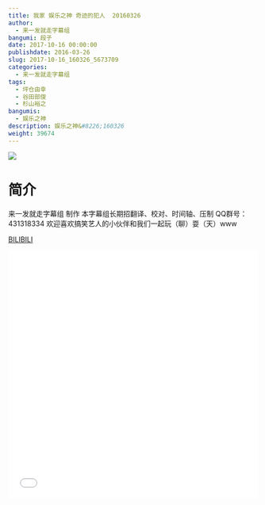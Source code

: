 ```yaml
---
title: 我家 娱乐之神 奇迹的犯人  20160326
author: 
  - 来一发就走字幕组
bangumi: 段子
date: 2017-10-16 00:00:00
publishdate: 2016-03-26
slug: 2017-10-16_160326_5673709
categories: 
  - 来一发就走字幕组
tags: 
  - 坪仓由幸
  - 谷田部俊
  - 杉山裕之
bangumis: 
  - 娱乐之神
description: 娱乐之神&#8226;160326
weight: 39674
---
```


![](https://i.imgur.com/b2S7Ezn.jpg)

# 简介  
来一发就走字幕组 制作  本字幕组长期招翻译、校对、时间轴、压制   QQ群号：431318334 欢迎喜欢搞笑艺人的小伙伴和我们一起玩（聊）耍（天）www

  [BILIBILI](https://www.bilibili.com/video/av5673709/)


<div class="vcontainer">  <iframe class='video' src="//www.bilibili.com/blackboard/player.html?cid=9213528&aid=5673709" width="100%" height="500" frameborder="0" allowfullscreen="allowfullscreen"></iframe></div>

